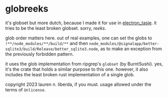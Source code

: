 # globreeks

it's globset but more dutch, because I made it for use in [electron_tasje](https://codeberg.org/selfisekai/electron_tasje). it tries to be the least broken globset. sorry, *reeks*.

glob order matters here. out of real examples, one can set the globs to `!**/node_modules/**/build/**` and then `node_modules/@signalapp/better-sqlite3/build/Release/better_sqlite3.node`, as to make an exception from the previously forbidden pattern.

it uses the glob implementation from ripgrep's `globset` (by BurntSushi). yes, it's the crate that holds a similar purpose to this one. however, it also includes the least broken rust implementation of a single glob.

copyright 2023 lauren n. liberda, if you must. usage allowed under the terms of `Unlicense`.
